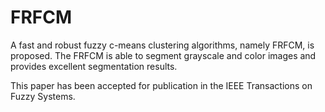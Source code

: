 # FRFCM
A fast and robust fuzzy c-means clustering algorithms, namely FRFCM, is proposed. The FRFCM is able to segment grayscale and color images and provides excellent segmentation results.

This paper has been accepted for publication in the IEEE Transactions on Fuzzy Systems.
